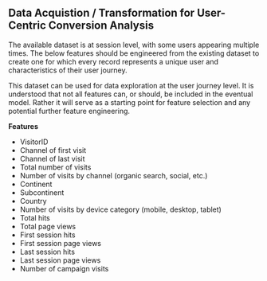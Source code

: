 ## Data Acquistion / Transformation for User-Centric Conversion Analysis
The available dataset is at session level, with some users appearing multiple times. The below features should be engineered from the existing dataset to create one for which every record represents a unique user and characteristics of their user journey.

This dataset can be used for data exploration at the user journey level. It is understood that not all features can, or should, be included in the eventual model. Rather it will serve as a starting point for feature selection and any potential further feature engineering. 


**Features**
* VisitorID
* Channel of first visit
* Channel of last visit
* Total number of visits
* Number of visits by channel (organic search, social, etc.)
* Continent
* Subcontinent
* Country
* Number of visits by device category (mobile, desktop, tablet)
* Total hits
* Total page views
* First session hits
* First session page views
* Last session hits
* Last session page views 
* Number of campaign visits 


